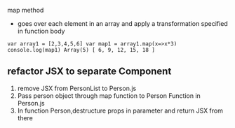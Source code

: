 map method
- goes over each element in an array and apply a transformation specified in function body


<code>var array1 = [2,3,4,5,6]
var map1 = array1.map(x=>x*3)
console.log(map1)
Array(5) [ 6, 9, 12, 15, 18 ]</code>

## refactor JSX to separate Component
1. remove JSX from PersonList to Person.js
1. Pass person object through map function to Person Function in Person.js
1. In function Person,destructure props in parameter and return JSX from there